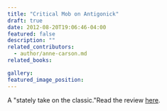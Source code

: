 ```yaml
---
title: "Critical Mob on Antigonick"
draft: true
date: 2012-08-20T19:06:46-04:00
featured: false
description: ""
related_contributors:
  - author/anne-carson.md
related_books:

gallery:
featured_image_position: 
---
```


A "stately take on the classic."Read the review [here](http://www.criticalmob.com/books/review/antigonick). 

